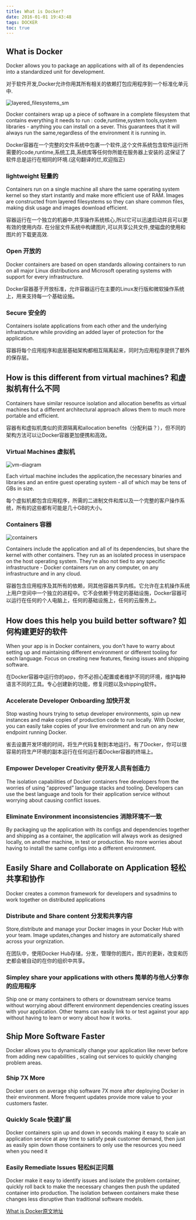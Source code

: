 ```yaml
---
title: What is Docker?
date: 2016-01-01 19:43:48
tags: DOCKER
toc: true
---
```


## What is Docker

Docker allows you to package an applications with all of its dependencies into a standardized unit for development.

对于软件开发,Docker允许你用其所有相关的依赖打包应用程序到一个标准化单元中.

![layered_filesystems_sm](http://7xpk5e.com1.z0.glb.clouddn.com/docker-what_is_layered_filesystems_sm.png)

Docker containers wrap up a piece of software in a complete filesystem that contains everything it needs to run : code,runtime,system tools,system libraries - anything you can install on a sever. This guarantees that it will always run the same,regardless of the environment it is running in.

Docker容器在一个完整的文件系统中包裹一个软件,这个文件系统包含软件运行所需要的code,runtime,系统工具,系统库等任何你所能在服务器上安装的.这保证了软件总是运行在相同的环境.(这句翻译的烂,欢迎指正)

<!-- more -->

### lightweight 轻量的

Containers run on a single machine all share the same operating system kernel so they start instantly and make more efficient use of RAM. Images are constructed from layered filesystems so they can share common files, making disk usage and images download efficient.

容器运行在一个独立的机器中,共享操作系统核心,所以它可以迅速启动并且可以更有效的使用内存. 在分层文件系统中构建图片,可以共享公共文件,使磁盘的使用和图片的下载更高效.


### Open 开放的

Docker containers are based on open standards allowing containers to run on all major Linux distributions and Microsoft operating systems with support for every infrastructure.

Docker容器基于开放标准，允许容器运行在主要的Linux发行版和微软操作系统上，用来支持每一个基础设施。

### Secure 安全的

Containers isolate applications from each other and the underlying infrastructure while providing an added layer of protection for the application.

容器将每个应用程序和底层基础架构都相互隔离起来，同时为应用程序提供了额外的保存层。

## How is this different from virtual machines? 和虚拟机有什么不同

Containers have similar resource isolation and allocation benefits as virtual machines but a different architectural approach allows them to much more portable and efficient.

容器有和虚拟机类似的资源隔离和allocation benefits（分配利益？），但不同的架构方法可以让Docker容器更加便携和高效。

### Virtual Machines 虚拟机

![vm-diagram](http://7xpk5e.com1.z0.glb.clouddn.com/docker-what-is-docker-diagram.png)

Each virtual machine includes the application,the necessary binaries and libraries and an entire guest operating system - all of which may be tens of GBs in size.

每个虚拟机都包含应用程序，所需的二进制文件和库以及一个完整的客户操作系统，所有的这些都有可能是几十GB的大小。

### Containers 容器

![containers](http://7xpk5e.com1.z0.glb.clouddn.com/docker-what-is-vm-diagram.png)

Containers include the application and all of its dependencies, but share the kernel with other containers. They run as an isolated process in userspace on the host operating system. They're also not tied to any specific infrastructure - Docker containers run on any computer, on any infrastructure and in any cloud.

容器包含应用程序及其所有的依赖，同其他容器共享内核。它允许在主机操作系统上用户空间中一个独立的进程中。它不会依赖于特定的基础设施，Docker容器可以运行在任何的个人电脑上，任何的基础设施上，任何的云服务上。

## How does this help you build better software? 如何构建更好的软件

When your app is in Docker containers, you don't have to warry about setting up and maintaining different environment or different tooling for each language. Focus on creating new features, flexing issues and shipping software.

在Docker容器中运行你的app，你不必担心配置或者维护不同的环境，维护每种语言不同的工具。专心创建新的功能，修复问题以及shipping软件。

### Accelerate Developer Onboarding 加快开发

Stop wasting hours trying to setup developer environments, spin up new instances and make copies of production code to run locally. With Docker, you can easily take copies of your live environment and run on any new endpoint running Docker.

省去设置开发环境的时间，将生产代码复制到本地运行。有了Docker，你可以很容易的将生产环境的副本运行在任何运行着Docker容器的终端上。

### Empower Developer Creativity 使开发人员有创造力

The isolation capabilities of Docker containers free developers from the worries of using “approved” language stacks and tooling. Developers can use the best language and tools for their application service without worrying about causing conflict issues.

### Eliminate Environment inconsistencies 消除环境不一致

By packaging up the application with its configs and dependencies together and shipping as a container, the application will always work as designed locally, on another machine, in test or production. No more worries about having to install the same configs into a different environment.

## Easily Share and Collaborate on Application 轻松共享和协作

Docker creates a common framework for developers and sysadmins to work together on distributed applications

### Distribute and Share content 分发和共享内容

Store,distribute and manage your Docker images in your Docker Hub with your team. Image updates,changes and history are automatically shared across your orgnization.

在团队中，使用Docker Hub存储，分发，管理你的图片。图片的更新，改变和历史都会被自动的在你的组织中共享。

### Simpley share your applications with others 简单的与他人分享你的应用程序

Ship one or many containers to others or downstream service teams without worrying about different environment dependencies creating issues with your application. Other teams can easily link to or test against your app without having to learn or worry about how it works.

## Ship More Software Faster 

Docker allows you to dynamically change your application like never before from adding new capabilities , scaling out services to quickly changing problem areas.

### Ship 7X More 

Docker users on average ship software 7X more after deploying Docker in their environment. More frequent updates provide more value to your customers faster.

### Quickly Scale 快速扩展

Docker containers spin up and down in seconds making it easy to scale an application service at any time to satisfy peak customer demand, then just as easily spin down those containers to only use the resources you need when you need it

### Easily Remediate Issues 轻松纠正问题

Docker make it easy to identify issues and isolate the problem container, quickly roll back to make the necessary changes then push the updated container into production. The isolation between containers make these changes less disruptive than traditional software models.


[What is Docker原文地址](http://www.docker.com/what-docker)

















